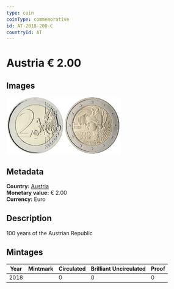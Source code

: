```yaml
---
type: coin
coinType: commemorative
id: AT-2018-200-C
countryId: AT
---
```


# Austria € 2.00

## Images

<img src="../../Images/common-2007-200.webp" height="150" alt="Front image"><img src="Images/AT-2018-200.webp" height="150" alt="Back image">

## Metadata

**Country:** [Austria](../../Countries/Austria/index.md)\
**Monetary value:** € 2.00\
**Currency:** Euro

## Description
100 years of the Austrian Republic

## Mintages

| Year | Mintmark | Circulated | Brilliant Uncirculated | Proof |
| ---- | -------- | ---------- | ---------------------- | ----- |
| 2018 | | 0 | 0 | 0 |
